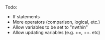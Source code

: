 Todo:
* If statements
* More operators (comparison, logical, etc.)
* Allow variables to be set to "nwthin"
* Allow updating variables (e.g. +=, ++. etc)